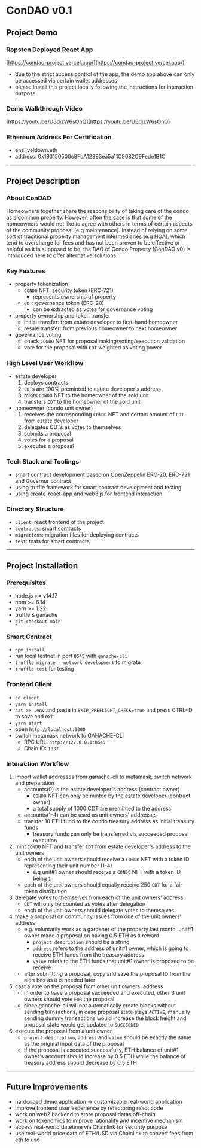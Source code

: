 # ConDAO v0.1

## Project Demo

### Ropsten Deployed React App
[https://condao-project.vercel.app/](https://condao-project.vercel.app/)
- due to the strict access control of the app, the demo app above can only be accessed via certain wallet addresses
- please install this project locally following the instructions for interaction purpose

### Demo Walkthrough Video
[https://youtu.be/U6djzW6sOnQ](https://youtu.be/U6djzW6sOnQ)

### Ethereum Address For Certification
- ens: voldown.eth
- address: 0x193150500c8FbA12383ea5a11C9082C9Fede1B1C

---

## Project Description

### About ConDAO
Homeowners together share the responsibility of taking care of the condo as a common property. However, often the case is that some of the homeowners would not like to agree with others in terms of certain aspects of the community proposal (e.g maintenance). Instead of relying on some sort of traditional property management intermediaries (e.g [HOA](https://en.wikipedia.org/wiki/Homeowner_association)), which tend to overcharge for fees and has not been proven to be effective or helpful as it is supposed to be, the DAO of Condo Property (ConDAO v0) is introduced here to offer alternative solutions.

### Key Features
- property tokenization
    - `CONDO` NFT: security token (ERC-721)
        - represents ownership of property 
    - `CDT`: governance token (ERC-20)
        - can be extracted as votes for governance voting 
- property ownership and token transfer
    - initial transfer: from estate developer to first-hand homeowner
    - resale transfer: from previous homeowner to next homeowner
- governance voting
    - check `CONDO` NFT for proposal making/voting/execution validation
    - vote for the proposal with `CDT` weighted as voting power

### High Level User Workflow
- estate developer
    1. deploys contracts
    2. `CDT`s are 100% preminted to estate developer's address
    3. mints `CONDO` NFT to the homeowner of the sold unit
    4. transfers `CDT` to the homeowner of the sold unit
- homeowner (condo unit owner)
    1. receives the corresponding `CONDO` NFT and certain amount of `CDT` from estate developer
    2. delegates CDTs as votes to themselves
    3. submits a proposal
    4. votes for a proposal
    5. executes a proposal

### Tech Stack and Toolings
- smart contract development based on OpenZeppelin ERC-20, ERC-721 and Governor contract
- using truffle framework for smart contract development and testing
- using create-react-app and web3.js for frontend interaction

### Directory Structure
- `client`: react frontend of the project
- `contracts`: smart contracts
- `migrations`: migration files for deploying contracts
- `test`: tests for smart contracts

---

## Project Installation

### Prerequisites
- node.js >= v14.17
- npm >= 6.14
- yarn >= 1.22
- truffle & ganache
- `git checkout main`

### Smart Contract
- `npm install`
- run local testnet in port `8545` with `ganache-cli`
- `truffle migrate --network development` to migrate
- `truffle test` for testing

### Frontend Client
- `cd client`
- `yarn install`
- `cat >> .env` and paste in `SKIP_PREFLIGHT_CHECK=true` and press CTRL+D to save and exit
- `yarn start`
- open `http://localhost:3000`
- switch metamask network to GANACHE-CLI
    - RPC URL: `http://127.0.0.1:8545`
    - Chain ID: `1337`

### Interaction Workflow
1. import wallet addresses from ganache-cli to metamask, switch network and preparation
    - accounts(0) is the estate developer's address (contract owner)
        - `CONDO` NFT can only be minted by the estate developer (contract owner)
        - a total supply of 1000 CDT are preminted to the address
    - accounts(1-4) can be used as unit owners' addresses
    - transfer 10 ETH fund to the condo treasury address as initial treasury funds
        - treasury funds can only be transferred via succeeded proposal execution 
2. mint `CONDO` NFT and transfer `CDT` from estate developer's address to the unit owners
    - each of the unit owners should receive a `CONDO` NFT with a token ID representing their unit number (1-4)
        - e.g unit#1 owner should receive a `CONDO` NFT with a token ID being `1`
    - each of the unit owners should equally receive 250 `CDT` for a fair token distribution
3. delegate votes to themselves from each of the unit owners' address
    - `CDT` will only be counted as votes after delegation
    - each of the unit owners should delegate votes to themselves
4. make a proposal on community issues from one of the unit owners' address
    - e.g. voluntarily work as a gardener of the property last month, unit#1 owner made a proposal on having 0.5 ETH as a reward
        - `project description` should be a string
        - `address` refers to the address of unit#1 owner, which is going to receive ETH funds from the treasury address
        - `value` refers to the ETH funds that unit#1 owner is proposed to be receive
    - after submitting a proposal, copy and save the proposal ID from the alert box as it is needed later
5. cast a vote on the proposal from other unit owners' address
    - in order to have a proposal succeeded and executed, other 3 unit owners should vote `FOR` the proposal
    - since ganache-cli will not automatically create blocks without sending transactions, in case proposal state stays `ACTIVE`, manually sending dummy transactions would increase the block height and proposal state would get updated to `SUCCEEDED`
6. execute the proposal from a unit owner
    - `project description`, `address` and `value` should be exactly the same as the original input data of the proposal
    - if the proposal is executed successfully, ETH balance of unit#1 owner's account should increase by 0.5 ETH while the balance of treasury address should decrease by 0.5 ETH

---

## Future Improvements
- hardcoded demo application -> customizable real-world application
- improve frontend user experience by refactoring react code
- work on web2 backend to store proposal datas off-chain
- work on tokenomics to improve rationality and incentive mechanism
- access real-world datetime via Chainlink for security purpose
- use real-world price data of ETH/USD via Chainlink to convert fees from eth to usd